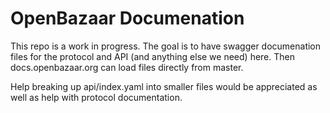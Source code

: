 # OpenBazaar Documenation

This repo is a work in progress. The goal is to have swagger documenation files for the protocol and API (and anything else we need) here. Then docs.openbazaar.org can load files directly from master. 

Help breaking up api/index.yaml into smaller files would be appreciated as well as help with protocol documentation.
